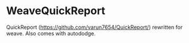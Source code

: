 # WeaveQuickReport
QuickReport (https://github.com/varun7654/QuickReport/) rewritten for weave. Also comes with autododge.
